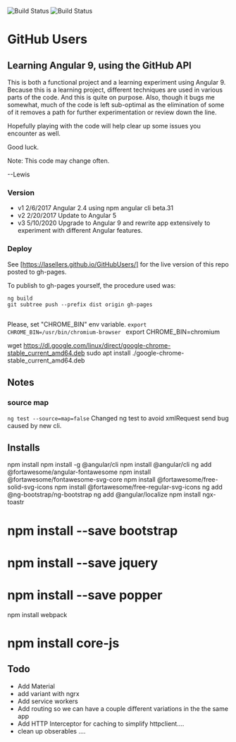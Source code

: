 ![Build Status](https://circleci.com/gh/lasellers/GitHubUsers.png?circle-token=e949fd7d7af872231de030feb04b73e843abd3f7)
![Build Status](https://travis-ci.org/lasellers/GitHubUsers.svg?branch=master)

# GitHub Users

## Learning Angular 9, using the GitHub API

This is both a functional project and a learning experiment using Angular 9.
Because this is a learning project, different techniques are used in various parts of the code.
And this is quite on purpose. Also, though it bugs me somewhat, much of the code is left sub-optimal
as the elimination of some of it removes a path for further experimentation or review down the line.

Hopefully playing with the code will help clear up some issues you encounter as well.

Good luck.

Note: This code may change often.

--Lewis

### Version
* v1 2/6/2017 Angular 2.4 using npm angular cli beta.31
* v2 2/20/2017 Update to Angular 5
* v3 5/10/2020 Upgrade to Angular 9 and rewrite app extensively to experiment with different Angular features.


### Deploy
See [https://lasellers.github.io/GitHubUsers/] for the live version of this repo posted to gh-pages.

To publish to gh-pages yourself, the procedure used was:

```
ng build
git subtree push --prefix dist origin gh-pages
```

##
 Please, set "CHROME_BIN" env variable.
 `export CHROME_BIN=/usr/bin/chromium-browser `
export CHROME_BIN=chromium

wget https://dl.google.com/linux/direct/google-chrome-stable_current_amd64.deb
sudo apt install ./google-chrome-stable_current_amd64.deb

## Notes

### source map
`ng test --source=map=false`
Changed ng test to avoid xmlRequest send bug caused by new cli.


## Installs
npm install
npm install -g @angular/cli
npm install @angular/cli
ng add @fortawesome/angular-fontawesome
npm install @fortawesome/fontawesome-svg-core
npm install @fortawesome/free-solid-svg-icons
npm install @fortawesome/free-regular-svg-icons
ng add @ng-bootstrap/ng-bootstrap
ng add @angular/localize
npm install ngx-toastr
# npm install --save bootstrap
# npm install --save jquery
# npm install --save popper
npm install webpack
# npm install core-js


## Todo
* Add Material
* add variant with ngrx
* Add service workers
* Add routing so we can have a couple different variations in the the same app
* Add HTTP Interceptor for caching to simplify httpclient....
* clean up obserables ....